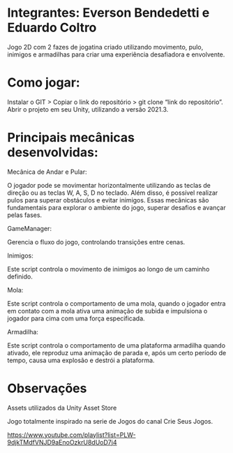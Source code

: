 # Integrantes: Everson Bendedetti e Eduardo Coltro

Jogo 2D com 2 fazes de jogatina criado utilizando movimento, pulo, inimigos e armadilhas para criar uma experiência desafiadora e envolvente. 

# Como jogar:
Instalar o GIT > Copiar o link do repositório > git clone “link do repositório”.
Abrir o projeto em seu Unity, utilizando a versão 2021.3.

# Principais mecânicas desenvolvidas:

Mecânica de Andar e Pular:

O jogador pode se movimentar horizontalmente utilizando as teclas de direção ou as teclas W, A, S, D no teclado. Além disso, é possível realizar pulos para superar obstáculos e evitar inimigos. Essas mecânicas são fundamentais para explorar o ambiente do jogo, superar desafios e avançar pelas fases.

GameManager:

Gerencia o fluxo do jogo, controlando transições entre cenas.

Inimigos:

Este script controla o movimento de inimigos ao longo de um caminho definido. 

Mola:

Este script controla o comportamento de uma mola, quando o jogador entra em contato com a mola ativa uma animação de subida e impulsiona o jogador para cima com uma força especificada.

Armadilha:

Este script controla o comportamento de uma plataforma armadilha quando ativado, ele reproduz uma animação de parada e, após um certo período de tempo, causa uma explosão e destrói a plataforma.

# Observações

Assets utilizados da Unity Asset Store

Jogo totalmente inspirado na serie de Jogos do canal Crie Seus Jogos.

https://www.youtube.com/playlist?list=PLW-9djkTMdfVNJD9aEnoOzkrU8dUoD7j4
